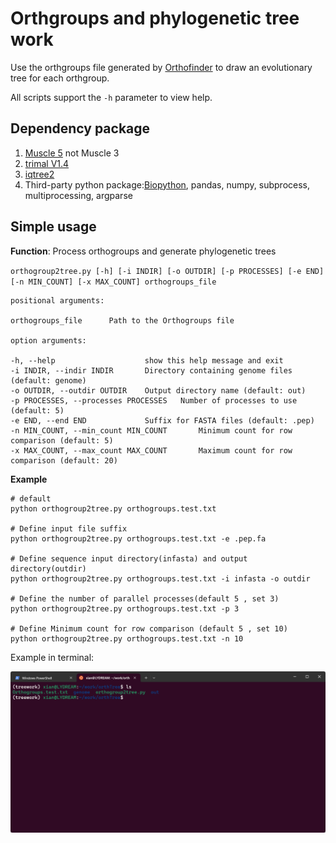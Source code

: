# Orthgroups and phylogenetic tree work

Use the orthgroups file generated by [Orthofinder](https://github.com/davidemms/OrthoFinder) to draw an evolutionary tree for each orthgroup.

All scripts support the `-h` parameter to view help.

## Dependency package

1. [Muscle 5](http://drive5.com/muscle/) not Muscle 3
2. [trimal V1.4](https://github.com/inab/trimal)
3. [iqtree2](https://github.com/iqtree/iqtree2)
4. Third-party python package:[Biopython](https://biopython.org/), pandas, numpy, subprocess, multiprocessing, argparse 

## Simple usage

**Function**: Process orthogroups and generate phylogenetic trees 

`orthogroup2tree.py [-h] [-i INDIR] [-o OUTDIR] [-p PROCESSES] [-e END] [-n MIN_COUNT] [-x MAX_COUNT] orthogroups_file`

```
positional arguments:

orthogroups_file      Path to the Orthogroups file

option arguments:

-h, --help                    show this help message and exit
-i INDIR, --indir INDIR       Directory containing genome files (default: genome)
-o OUTDIR, --outdir OUTDIR    Output directory name (default: out)
-p PROCESSES, --processes PROCESSES   Number of processes to use (default: 5)
-e END, --end END             Suffix for FASTA files (default: .pep)
-n MIN_COUNT, --min_count MIN_COUNT       Minimum count for row comparison (default: 5)
-x MAX_COUNT, --max_count MAX_COUNT       Maximum count for row comparison (default: 20)

```

**Example**
```
# default 
python orthogroup2tree.py orthogroups.test.txt

# Define input file suffix
python orthogroup2tree.py orthogroups.test.txt -e .pep.fa

# Define sequence input directory(infasta) and output directory(outdir)
python orthogroup2tree.py orthogroups.test.txt -i infasta -o outdir

# Define the number of parallel processes(default 5 , set 3)
python orthogroup2tree.py orthogroups.test.txt -p 3

# Define Minimum count for row comparison (default 5 , set 10)
python orthogroup2tree.py orthogroups.test.txt -n 10

```

Example in terminal:

![code_example.gif](https://github.com/Daaaaxianer/ScriptRepository/blob/main/orthgroup2tree/code_example.gif)
